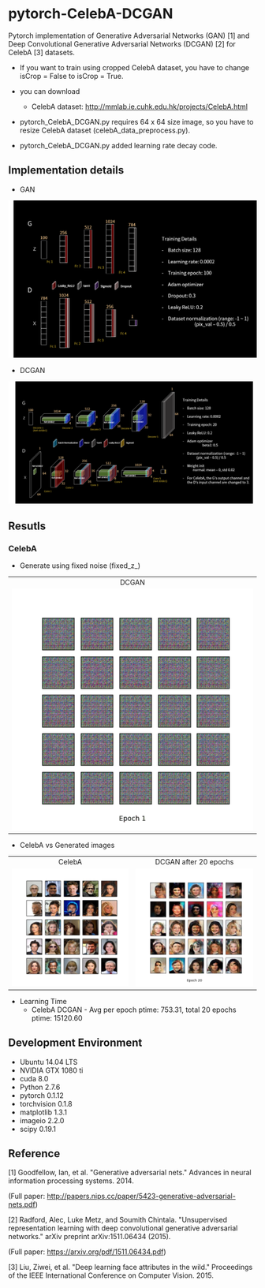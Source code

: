 # pytorch-CelebA-DCGAN
Pytorch implementation of Generative Adversarial Networks (GAN) [1] and Deep Convolutional Generative Adversarial Networks (DCGAN) [2] for CelebA [3] datasets.

* If you want to train using cropped CelebA dataset, you have to change isCrop = False to isCrop = True.

* you can download
  - CelebA dataset: http://mmlab.ie.cuhk.edu.hk/projects/CelebA.html

* pytorch_CelebA_DCGAN.py requires 64 x 64 size image, so you have to resize CelebA dataset (celebA_data_preprocess.py).
* pytorch_CelebA_DCGAN.py added learning rate decay code.

## Implementation details
* GAN

![GAN](pytorch_GAN.png)

* DCGAN

![Loss](pytorch_DCGAN.png)


## Resutls
### CelebA
* Generate using fixed noise (fixed_z_)

<table align='center'>
<tr align='center'>
<td> DCGAN </td>
</tr>
<tr>
<td><img src = 'CelebA_DCGAN_results/generation_animation.gif'>
</tr>
</table>

* CelebA vs Generated images

<table align='center'>
<tr align='center'>
<td> CelebA </td>
<td> DCGAN after 20 epochs </td>
</tr>
<tr>
<td><img src = 'CelebA_DCGAN_results/raw_CelebA.png'>
<td><img src = 'CelebA_DCGAN_results/CelebA_DCGAN_20.png'>
</tr>
</table>

* Learning Time
  * CelebA DCGAN - Avg per epoch ptime: 753.31, total 20 epochs ptime: 15120.60

## Development Environment

* Ubuntu 14.04 LTS
* NVIDIA GTX 1080 ti
* cuda 8.0
* Python 2.7.6
* pytorch 0.1.12
* torchvision 0.1.8
* matplotlib 1.3.1
* imageio 2.2.0
* scipy 0.19.1

## Reference

[1] Goodfellow, Ian, et al. "Generative adversarial nets." Advances in neural information processing systems. 2014.

(Full paper: http://papers.nips.cc/paper/5423-generative-adversarial-nets.pdf)

[2] Radford, Alec, Luke Metz, and Soumith Chintala. "Unsupervised representation learning with deep convolutional generative adversarial networks." arXiv preprint arXiv:1511.06434 (2015).

(Full paper: https://arxiv.org/pdf/1511.06434.pdf)

[3] Liu, Ziwei, et al. "Deep learning face attributes in the wild." Proceedings of the IEEE International Conference on Computer Vision. 2015.
